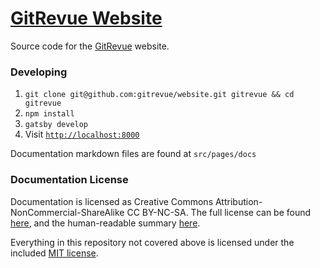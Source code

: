 # [GitRevue Website](https://gitrevue.io)

Source code for the [GitRevue](https://gitrevue.io) website.

### Developing

1. `git clone git@github.com:gitrevue/website.git gitrevue && cd gitrevue`
2. `npm install`
3. `gatsby develop`
4. Visit [`http://localhost:8000`](http://localhost:8000)

Documentation markdown files are found at `src/pages/docs`

### Documentation License

Documentation is licensed as Creative Commons Attribution-NonCommercial-ShareAlike CC BY-NC-SA. The full license can be found [here](https://creativecommons.org/licenses/by-nc-sa/4.0/legalcode), and the human-readable summary [here](https://creativecommons.org/licenses/by-nc-sa/4.0/).

Everything in this repository not covered above is licensed under the included [MIT license](LICENSE).


